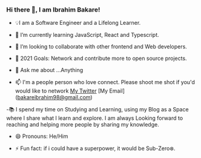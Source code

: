 ### Hi there 👋, I am Ibrahim Bakare!


- 💡I am a Software Engineer and a Lifelong Learner.
 
- 🌱 I’m currently learning JavaScript, React and Typescript.
 
- 👯 I’m looking to collaborate with other frontend and Web developers.
 
- 🤔 2021 Goals: Network and contribute more to open source projects.

- 💬 Ask me about ...Anything
 
- 📫 I'm a people person who love connect. Please shoot me shot if you'd would like to network [My Twitter](https://twitter.com/BrymmoBaggins) [My Email]  (bakareibrahim98@gmail.com)

-📚 I spend my time on Studying and Learning, using my Blog as a Space where I share what I learn and explore. I am always Looking forward to reaching and helping    more people by sharing my knowledge.

- 😄 Pronouns: He/Him
 
- ⚡ Fun fact: if i could have a superpower, it would be Sub-Zero❄️.











